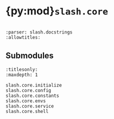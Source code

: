 # {py:mod}`slash.core`

```{py:module} slash.core
```

```{autodoc2-docstring} slash.core
:parser: slash.docstrings
:allowtitles:
```

## Submodules

```{toctree}
:titlesonly:
:maxdepth: 1

slash.core.initialize
slash.core.config
slash.core.constants
slash.core.envs
slash.core.service
slash.core.shell
```
